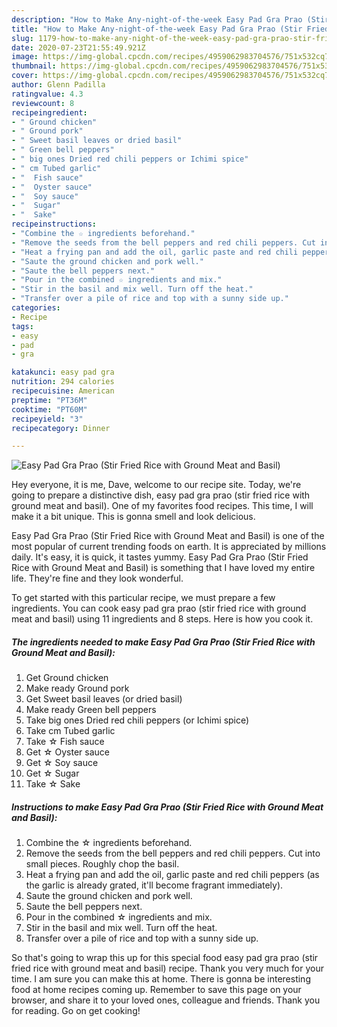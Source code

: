 ```yaml
---
description: "How to Make Any-night-of-the-week Easy Pad Gra Prao (Stir Fried Rice with Ground Meat and Basil)"
title: "How to Make Any-night-of-the-week Easy Pad Gra Prao (Stir Fried Rice with Ground Meat and Basil)"
slug: 1179-how-to-make-any-night-of-the-week-easy-pad-gra-prao-stir-fried-rice-with-ground-meat-and-basil
date: 2020-07-23T21:55:49.921Z
image: https://img-global.cpcdn.com/recipes/4959062983704576/751x532cq70/easy-pad-gra-prao-stir-fried-rice-with-ground-meat-and-basil-recipe-main-photo.jpg
thumbnail: https://img-global.cpcdn.com/recipes/4959062983704576/751x532cq70/easy-pad-gra-prao-stir-fried-rice-with-ground-meat-and-basil-recipe-main-photo.jpg
cover: https://img-global.cpcdn.com/recipes/4959062983704576/751x532cq70/easy-pad-gra-prao-stir-fried-rice-with-ground-meat-and-basil-recipe-main-photo.jpg
author: Glenn Padilla
ratingvalue: 4.3
reviewcount: 8
recipeingredient:
- " Ground chicken"
- " Ground pork"
- " Sweet basil leaves or dried basil"
- " Green bell peppers"
- " big ones Dried red chili peppers or Ichimi spice"
- " cm Tubed garlic"
- "  Fish sauce"
- "  Oyster sauce"
- "  Soy sauce"
- "  Sugar"
- "  Sake"
recipeinstructions:
- "Combine the ☆ ingredients beforehand."
- "Remove the seeds from the bell peppers and red chili peppers. Cut into small pieces. Roughly chop the basil."
- "Heat a frying pan and add the oil, garlic paste and red chili peppers (as the garlic is already grated, it&#39;ll become fragrant immediately)."
- "Saute the ground chicken and pork well."
- "Saute the bell peppers next."
- "Pour in the combined ☆ ingredients and mix."
- "Stir in the basil and mix well. Turn off the heat."
- "Transfer over a pile of rice and top with a sunny side up."
categories:
- Recipe
tags:
- easy
- pad
- gra

katakunci: easy pad gra 
nutrition: 294 calories
recipecuisine: American
preptime: "PT36M"
cooktime: "PT60M"
recipeyield: "3"
recipecategory: Dinner

---
```



![Easy Pad Gra Prao (Stir Fried Rice with Ground Meat and Basil)](https://img-global.cpcdn.com/recipes/4959062983704576/751x532cq70/easy-pad-gra-prao-stir-fried-rice-with-ground-meat-and-basil-recipe-main-photo.jpg)

Hey everyone, it is me, Dave, welcome to our recipe site. Today, we're going to prepare a distinctive dish, easy pad gra prao (stir fried rice with ground meat and basil). One of my favorites food recipes. This time, I will make it a bit unique. This is gonna smell and look delicious.



Easy Pad Gra Prao (Stir Fried Rice with Ground Meat and Basil) is one of the most popular of current trending foods on earth. It is appreciated by millions daily. It's easy, it is quick, it tastes yummy. Easy Pad Gra Prao (Stir Fried Rice with Ground Meat and Basil) is something that I have loved my entire life. They're fine and they look wonderful.


To get started with this particular recipe, we must prepare a few ingredients. You can cook easy pad gra prao (stir fried rice with ground meat and basil) using 11 ingredients and 8 steps. Here is how you cook it.

<!--inarticleads1-->

##### The ingredients needed to make Easy Pad Gra Prao (Stir Fried Rice with Ground Meat and Basil):

1. Get  Ground chicken
1. Make ready  Ground pork
1. Get  Sweet basil leaves (or dried basil)
1. Make ready  Green bell peppers
1. Take  big ones Dried red chili peppers (or Ichimi spice)
1. Take  cm Tubed garlic
1. Take  ☆ Fish sauce
1. Get  ☆ Oyster sauce
1. Get  ☆ Soy sauce
1. Get  ☆ Sugar
1. Take  ☆ Sake




<!--inarticleads2-->

##### Instructions to make Easy Pad Gra Prao (Stir Fried Rice with Ground Meat and Basil):

1. Combine the ☆ ingredients beforehand.
1. Remove the seeds from the bell peppers and red chili peppers. Cut into small pieces. Roughly chop the basil.
1. Heat a frying pan and add the oil, garlic paste and red chili peppers (as the garlic is already grated, it&#39;ll become fragrant immediately).
1. Saute the ground chicken and pork well.
1. Saute the bell peppers next.
1. Pour in the combined ☆ ingredients and mix.
1. Stir in the basil and mix well. Turn off the heat.
1. Transfer over a pile of rice and top with a sunny side up.




So that's going to wrap this up for this special food easy pad gra prao (stir fried rice with ground meat and basil) recipe. Thank you very much for your time. I am sure you can make this at home. There is gonna be interesting food at home recipes coming up. Remember to save this page on your browser, and share it to your loved ones, colleague and friends. Thank you for reading. Go on get cooking!
